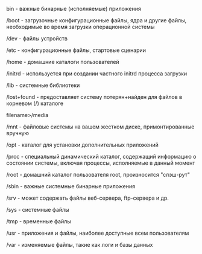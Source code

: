 bin - важные бинарные (исполняемые) приложения

/boot - загрузочные конфигурационные файлы, ядра и другие файлы, необходимые во время загрузки операционной системы

/dev - файлы устройств

/etc - конфигурационные файлы, стартовые сценарии

/home - домашние каталоги пользователей

/initrd - используется при создании частного initrd процесса загрузки

/lib - системные библиотеки

/lost+found - предоставляет систему потерян+найден для файлов в корневом (/) каталоге

filename>/media

/mnt - файловые системы на вашем жестком диске, примонтированные вручную

/opt - каталог для установки дополнительных приложений

/proc - специальный динамический каталог, содержащий информацию о состоянии системы, включая процессы, исполняемые в данный момент

/root - домашний каталог пользователя root, произносится "слэш-рут"

/sbin - важные системные бинарные приложения

/srv - может содержать файлы веб-сервера, ftp-сервера и др.

/sys - системные файлы

/tmp - временные файлы

/usr - приложения и файлы, наиболее доступные всем пользователям

/var - изменяемые файлы, такие как логи и базы данных
